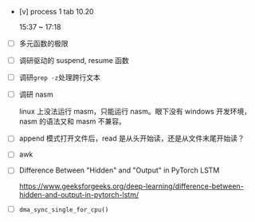 * [v] process 1 tab 10.20

    15:37 ~ 17:18

* [ ] 多元函数的极限

* [ ] 调研驱动的 suspend, resume 函数

* [ ] 调研`grep -z`处理跨行文本

* [ ] 调研 nasm

    linux 上没法运行 masm，只能运行 nasm。眼下没有 windows 开发环境，nasm 的语法又和 masm 不兼容。

* [ ] append 模式打开文件后，read 是从头开始读，还是从文件末尾开始读？

* [ ] awk

* [ ] Difference Between "Hidden" and "Output" in PyTorch LSTM

    <https://www.geeksforgeeks.org/deep-learning/difference-between-hidden-and-output-in-pytorch-lstm/>

* [ ] `dma_sync_single_for_cpu()`